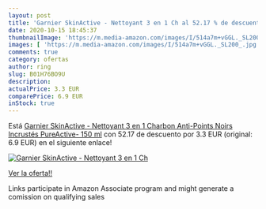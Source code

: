 ```yaml
---
layout: post
title: 'Garnier SkinActive - Nettoyant 3 en 1 Ch al 52.17 % de descuento'
date: 2020-10-15 18:45:37
thumbnailImage: 'https://m.media-amazon.com/images/I/514a7m+vGGL._SL200_.jpg'
images: [ 'https://m.media-amazon.com/images/I/514a7m+vGGL._SL200_.jpg' ]
comments: true
category: ofertas
author: ring
slug: B01H76BO9U
description:
actualPrice: 3.3 EUR
comparePrice: 6.9 EUR
inStock: true
---
```


Está [Garnier SkinActive - Nettoyant 3 en 1 Charbon Anti-Points Noirs Incrustés PureActive- 150 ml](https://www.amazon.fr/dp/B01H76BO9U/?tag=tolees0d-21) con 52.17 de descuento por 3.3 EUR (original: 6.9 EUR) en el siguiente enlace!

[![Garnier SkinActive - Nettoyant 3 en 1 Ch](https://m.media-amazon.com/images/I/514a7m+vGGL._SL200_.jpg)](https://www.amazon.fr/dp/B01H76BO9U/?tag=tolees0d-21)

[Ver la oferta!!](https://www.amazon.fr/dp/B01H76BO9U/?tag=tolees0d-21)

Links participate in Amazon Associate program and might generate a comission on qualifying sales


